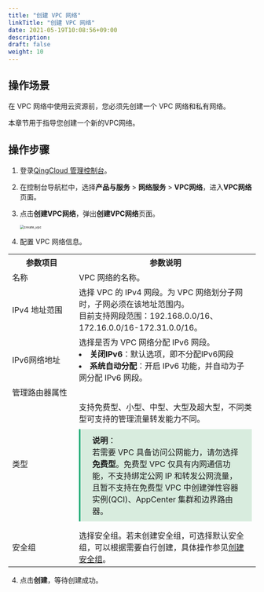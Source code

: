 ```yaml
---
title: "创建 VPC 网络"
linkTitle: "创建 VPC 网络"
date: 2021-05-19T10:08:56+09:00
description:
draft: false
weight: 10
---
```


## 操作场景

在 VPC 网络中使用云资源前，您必须先创建一个 VPC 网络和私有网络。

本章节用于指导您创建一个新的VPC网络。

## 操作步骤

1. 登录[QingCloud 管理控制台](https://console.qingcloud.com/login)。
2. 在控制台导航栏中，选择**产品与服务** > **网络服务** > **VPC网络**，进入**VPC网络**页面。

2. 点击**创建VPC网络**，弹出**创建VPC网络**页面。

   <img src="../../../_images/501010_create_vpc.png" alt="create_vpc" style="zoom:50%;" />

3. 配置 VPC 网络信息。

<table>
  <tr>
  	<th style="text-align: center; width: 120px">参数项目</th>
 		<th style="text-align: center">参数说明</th>
  </tr>
  <tr>
  	<td>名称</td>
  	<td>VPC 网络的名称。</td>
  </tr>
  <tr>
  	<td>IPv4 地址范围</td>
  	<td>选择 VPC 的 IPv4 网段。为 VPC 网络划分子网时，子网必须在该地址范围内。<br>目前支持网段范围：192.168.0.0/16、172.16.0.0/16-172.31.0.0/16。</td>
  </tr>
  <tr>
  	<td>IPv6网络地址</td>
  	<td>选择是否为 VPC 网络分配 IPv6 网段。<li><b>关闭IPv6</b>：默认选项，即不分配IPv6网段</li><li><b>系统自动分配</b>：开启 IPv6 功能，并自动为子网分配 IPv6 网段。</li></td>
  </tr>
   <tr>
  	<td colspan="2">管理路由器属性</td>
  </tr>
  <tr>
  	<td>类型</td>
  	<td>支持免费型、小型、中型、大型及超大型，不同类型可支持的管理流量转发能力不同。 <br>
     <div style="background-color: #D8ECDE;padding: 10px 24px; margin: 10px 0;border-left:3px solid #00a971;"><b>说明</b>：<br>若需要 VPC 具备访问公网能力，请勿选择<b>免费型</b>。免费型 VPC 仅具有内网通信功能，不支持绑定公网 IP 和转发公网流量，且暂不支持在免费型 VPC 中创建弹性容器实例(QCI)、AppCenter 集群和边界路由器。</li>
      </div>
   	</td>
  </tr>
  <tr>
  	<td>安全组</td>
    <td>选择安全组。若未创建安全组，可选择默认安全组，可以根据需要自行创建，具体操作参见<a  href="/security/security_group/manual/sg_create">创建安全组</a>。</td>
  </tr>
</table>




4. 点击**创建**，等待创建成功。

